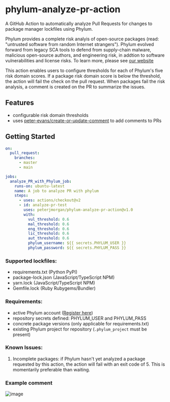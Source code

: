 # phylum-analyze-pr-action
A GitHub Action to automatically analyze Pull Requests for changes to package manager lockfiles using Phylum.

Phylum provides a complete risk analyis of open-source packages (read: "untrusted software from random Internet strangers"). Phylum evolved forward from legacy SCA tools to defend from supply-chain malware, malicious open-source authors, and engineering risk, in addtion to software vulnerabilities and license risks. To learn more, please see [our website](https://phylum.io)

This action enables users to configure thresholds for each of Phylum's five risk domain scores. If a package risk domain score is below the threshold, the action will fail the check on the pull request. When packages fail the risk analysis, a comment is created on the PR to summarize the issues.

## Features
- configurable risk domain thresholds
- uses [peter-evans/create-or-update-comment](https://github.com/marketplace/actions/create-or-update-comment) to add comments to PRs

## Getting Started
```yaml
on:
  pull_request:
    branches:
      - master
      - main

jobs:
  analyze_PR_with_Phylum_job:
    runs-on: ubuntu-latest
    name: A job to analyze PR with phylum
    steps:
      - uses: actions/checkout@v2
      - id: analyze-pr-test
        uses: peterjmorgan/phylum-analyze-pr-action@v1.0
        with:
          vul_threshold: 0.6
          mal_threshold: 0.6
          eng_threshold: 0.6
          lic_threshold: 0.6
          aut_threshold: 0.6
          phylum_username: ${{ secrets.PHYLUM_USER }}
          phylum_password: ${{ secrets.PHYLUM_PASS }}
```

### Supported lockfiles:
- requirements.txt (Python PyPI)
- package-lock.json (JavaScript/TypeScript NPM)
- yarn.lock (JavaScript/TypeScript NPM)
- Gemfile.lock (Ruby Rubygems/Bundler)

### Requirements:
- active Phylum account ([Register here](https://app.phylum.io/auth/registration))
- repository secrets defined: PHYLUM_USER and PHYLUM_PASS
- concrete package versions (only applicable for requirements.txt)
- existing Phylum project for repository (`.phylum_project` must be present)

### Known Issues:
1. Incomplete packages: if Phylum hasn't yet analyzed a package requested by this action, the action will fail with an exit code of 5. This is momentarily preferable than waiting.

### Example comment
![image](https://user-images.githubusercontent.com/132468/140830714-24acc278-0102-4613-b006-6032a62b6896.png)

